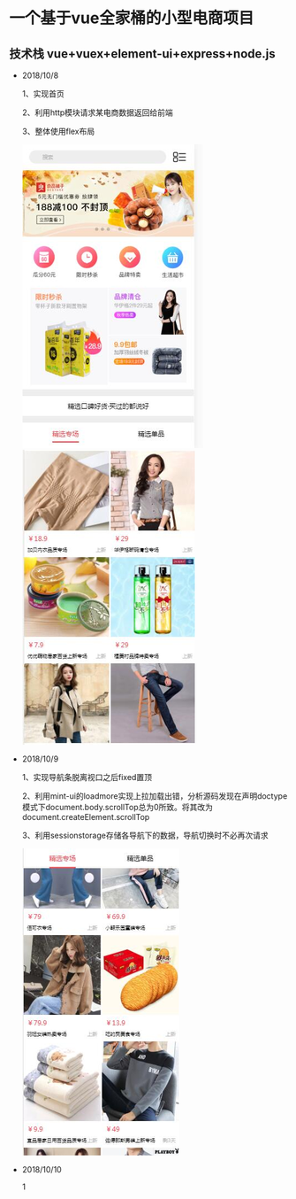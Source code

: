 
# 一个基于vue全家桶的小型电商项目

## 技术栈 vue+vuex+element-ui+express+node.js

- 2018/10/8

  1、实现首页
  
  2、利用http模块请求某电商数据返回给前端
  
  3、整体使用flex布局
  
  ![首页](https://raw.githubusercontent.com/tuguilin1/yuhan/master/static/demo2.jpg)
  ![首页](https://raw.githubusercontent.com/tuguilin1/yuhan/master/static/demo1.jpg)

- 2018/10/9

  1、实现导航条脱离视口之后fixed置顶
  
  2、利用mint-ui的loadmore实现上拉加载出错，分析源码发现在声明doctype模式下document.body.scrollTop总为0所致。将其改为document.createElement.scrollTop
  
  3、利用sessionstorage存储各导航下的数据，导航切换时不必再次请求
  
  ![加载页](https://raw.githubusercontent.com/tuguilin1/yuhan/master/static/demo3.jpg)
  
-  2018/10/10

   1
